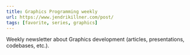 ```yaml
---
title: Graphics Programming weekly
url: https://www.jendrikillner.com/post/
tags: [favorite, series, graphics]
---
```


Weekly newsletter about Graphics development (articles, presentations, codebases, etc.).
